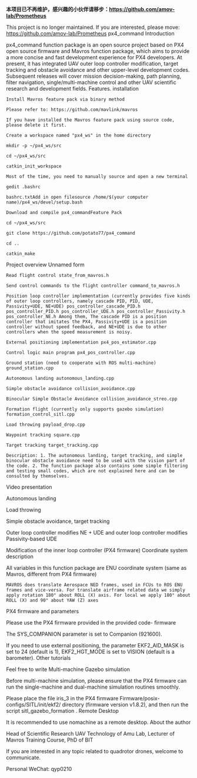 
**本项目已不再维护，感兴趣的小伙伴请移步：https://github.com/amov-lab/Prometheus**

This project is no longer maintained. If you are interested, please move: https://github.com/amov-lab/Prometheus
px4_command
Introduction

px4_command function package is an open source project based on PX4 open source firmware and Mavros function package, which aims to provide a more concise and fast development experience for PX4 developers. At present, it has integrated UAV outer loop controller modification, target tracking and obstacle avoidance and other upper-level development codes. Subsequent releases will cover mission decision-making, path planning, filter navigation, single/multi-machine control and other UAV scientific research and development fields. Features.
installation

    Install Mavros feature pack via binary method

    Please refer to: https://github.com/mavlink/mavros

    If you have installed the Mavros feature pack using source code, please delete it first.

    Create a workspace named "px4_ws" in the home directory

    mkdir -p ~/px4_ws/src

    cd ~/px4_ws/src

    catkin_init_workspace

    Most of the time, you need to manually source and open a new terminal

    gedit .bashrc

    bashrc.txtAdd in open filesource /home/$(your computer name)/px4_ws/devel/setup.bash

    Download and compile px4_commandFeature Pack

    cd ~/px4_ws/src

    git clone https://github.com/potato77/px4_command

    cd ..

    catkin_make

Project overview
Unnamed form

    Read flight control state_from_mavros.h

    Send control commands to the flight controller command_to_mavros.h

    Position loop controller implementation (currently provides five kinds of outer loop controllers, namely cascade PID, PID, UDE, Passivity+UDE, NE+UDE) pos_controller_cascade_PID.h pos_controller_PID.h pos_controller_UDE.h pos_controller_Passivity.h pos_controller_NE.h Among them, The cascade PID is a position controller that imitates the PX4, Passivity+UDE is a position controller without speed feedback, and NE+UDE is due to other controllers when the speed measurement is noisy.

    External positioning implementation px4_pos_estimator.cpp

    Control logic main program px4_pos_controller.cpp

    Ground station (need to cooperate with ROS multi-machine) ground_station.cpp

    Autonomous landing autonomous_landing.cpp

    Simple obstacle avoidance collision_avoidance.cpp

    Binocular Simple Obstacle Avoidance collision_avoidance_streo.cpp

    Formation flight (currently only supports gazebo simulation) formation_control_sitl.cpp

    Load throwing payload_drop.cpp

    Waypoint tracking square.cpp

    Target tracking target_tracking.cpp

    Description: 1. The autonomous landing, target tracking, and simple binocular obstacle avoidance need to be used with the vision part of the code. 2. The function package also contains some simple filtering and testing small codes, which are not explained here and can be consulted by themselves.

Video presentation

Autonomous landing

Load throwing

Simple obstacle avoidance, target tracking

Outer loop controller modifies NE + UDE and outer loop controller modifies Passivity-based UDE

Modification of the inner loop controller (PX4 firmware)
Coordinate system description

All variables in this function package are ENU coordinate system (same as Mavros, different from PX4 firmware)

    MAVROS does translate Aerospace NED frames, used in FCUs to ROS ENU frames and vice-versa. For translate airframe related data we simply apply rotation 180° about ROLL (X) axis. For local we apply 180° about ROLL (X) and 90° about YAW (Z) axes

PX4 firmware and parameters

Please use the PX4 firmware provided in the provided code- firmware

The SYS_COMPANION parameter is set to Companion (921600).

If you need to use external positioning, the parameter EKF2_AID_MASK is set to 24 (default is 1), EKF2_HGT_MODE is set to VISION (default is a barometer).
Other tutorials

Feel free to write
Multi-machine Gazebo simulation

Before multi-machine simulation, please ensure that the PX4 firmware can run the single-machine and dual-machine simulation routines smoothly.

Please place the file iris_3 in the PX4 firmware Firmware/posix-configs/SITL/init/ekf2/ directory (firmware version v1.8.2), and then run the script sitl_gazebo_formation .
Remote Desktop

It is recommended to use nomachine as a remote desktop.
About the author

Head of Scientific Research UAV Technology of Amu Lab, Lecturer of Mavros Training Course, PhD of BIT

If you are interested in any topic related to quadrotor drones, welcome to communicate.

Personal WeChat: qyp0210
